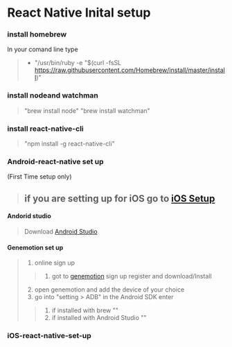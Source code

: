 # React Native Inital setup

### install homebrew
In your comand line type
>* "/usr/bin/ruby -e "$(curl -fsSL https://raw.githubusercontent.com/Homebrew/install/master/install)"

### install nodeand watchman
> "brew install node"
> "brew install watchman"

### install react-native-cli
> "npm install -g react-native-cli"

### Android-react-native set up
(First Time setup only)
>## if you are setting up for iOS go to [iOS Setup](#ios-react-native-set-up)

#### Andorid studio
>Download [Android Studio](https://developer.android.com/studio/install.html)

#### Genemotion set up 
> 1. online sign up
>> 1. got to [genemotion](https://www.genymotion.com/account/login/) sign up register and download/Install
> 2. open genemotion and add the device of your choice
> 3. go into "setting > ADB" in the Android SDK enter
>> 1. if installed with brew ""
>> 2. if installed with Android Studio ""

### iOS-react-native-set-up